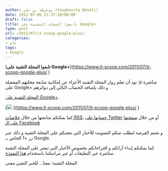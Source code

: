 ```yaml
---
author: يوغرطة بن علي (Youghourta Benali)
date: 2011-07-06 21:37:28+00:00
draft: false
title: تابعوا المجلة التقنية على Google+
type: post
url: /2011/07/it-scoop-google-plus/
categories:
- عام
tags:
- Google
---
```


[**تابعوا المجلة التقنية على Google+**](https://www.it-scoop.com/2011/07/it-scoop-google-plus/ ‎)




نود أن نعلم زوار المجلة التقنية الأعزاء عن إمكانية متابعة مجلتهم المفضلة :p مباشرة على Google+ و ذلك بإضافة الحساب التالي إلى دوائرهم




[المجلة التقنية على Google+](https://plus.google.com/115699769222774912709).




[![](https://www.it-scoop.com/rsc/banners/336x280.png)
](https://www.it-scoop.com/2011/07/it-scoop-google-plus/ ‎)




كما يمكنكم متابعتها من خلال [خلاصات RSS](http://feeds.feedburner.com/it-scoop/Prfa)، [حسابها على Twitter](http://twitter.com/#!/it_scoop_com) أو من خلال [صفحتها على الـ Facebook](http://www.facebook.com/ITscoopMagazine)




و نغتنم الفرصة لنطلب منكم التصويت للأخبار التي تعجبكم على المجلة التقنية و ذلك عبر زر +1 الخاص بـ Google.




كما يمكنكم إبداء آرائكم و اقتراحاتكم بخصوص الأخبار التي تنشر على المجلة التقنية مباشرة عبر التعليقات أو عبر مراسلتنا باستخدام [هذا النموذج](https://www.it-scoop.com/contact-us/).




المجلة التقنية: معنا... للخبر التقني معنى
